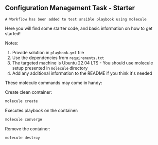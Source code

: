 ## Configuration Management Task - Starter

`A Workflow has been added to test ansible playbook using molecule`

Here you will find some starter code, and basic information on how to get started!

Notes:

1. Provide solution in `playbook.yml` file
2. Use the dependencies from `requirements.txt`
3. The targeted machine is Ubuntu 22.04 LTS - You should use molecule setup presented in `molecule` directory
4. Add any additional information to the README if you think it's needed

These molecule commands may come in handy:

Create clean container:

```bash
molecule create
```

Executes playbook on the container:

```bash
molecule converge
```

Remove the container:

```bash
molecule destroy
```
